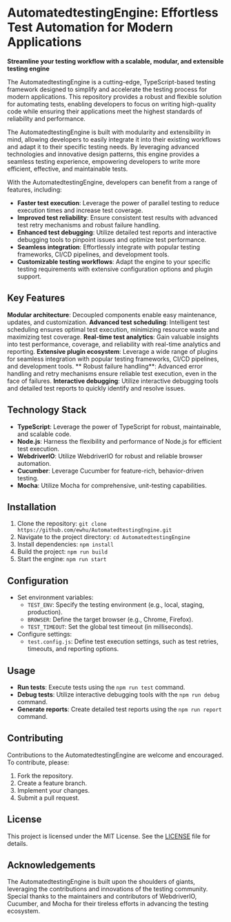 # AutomatedtestingEngine: Effortless Test Automation for Modern Applications
**Streamline your testing workflow with a scalable, modular, and extensible testing engine**

The AutomatedtestingEngine is a cutting-edge, TypeScript-based testing framework designed to simplify and accelerate the testing process for modern applications. This repository provides a robust and flexible solution for automating tests, enabling developers to focus on writing high-quality code while ensuring their applications meet the highest standards of reliability and performance.

The AutomatedtestingEngine is built with modularity and extensibility in mind, allowing developers to easily integrate it into their existing workflows and adapt it to their specific testing needs. By leveraging advanced technologies and innovative design patterns, this engine provides a seamless testing experience, empowering developers to write more efficient, effective, and maintainable tests.

With the AutomatedtestingEngine, developers can benefit from a range of features, including:

* **Faster test execution**: Leverage the power of parallel testing to reduce execution times and increase test coverage.
* **Improved test reliability**: Ensure consistent test results with advanced test retry mechanisms and robust failure handling.
* **Enhanced test debugging**: Utilize detailed test reports and interactive debugging tools to pinpoint issues and optimize test performance.
* **Seamless integration**: Effortlessly integrate with popular testing frameworks, CI/CD pipelines, and development tools.
* **Customizable testing workflows**: Adapt the engine to your specific testing requirements with extensive configuration options and plugin support.

## Key Features
 **Modular architecture**: Decoupled components enable easy maintenance, updates, and customization.
 **Advanced test scheduling**: Intelligent test scheduling ensures optimal test execution, minimizing resource waste and maximizing test coverage.
 **Real-time test analytics**: Gain valuable insights into test performance, coverage, and reliability with real-time analytics and reporting.
 **Extensive plugin ecosystem**: Leverage a wide range of plugins for seamless integration with popular testing frameworks, CI/CD pipelines, and development tools.
 ** Robust failure handling**: Advanced error handling and retry mechanisms ensure reliable test execution, even in the face of failures.
 **Interactive debugging**: Utilize interactive debugging tools and detailed test reports to quickly identify and resolve issues.

## Technology Stack
* **TypeScript**: Leverage the power of TypeScript for robust, maintainable, and scalable code.
* **Node.js**: Harness the flexibility and performance of Node.js for efficient test execution.
* **WebdriverIO**: Utilize WebdriverIO for robust and reliable browser automation.
* **Cucumber**: Leverage Cucumber for feature-rich, behavior-driven testing.
* **Mocha**: Utilize Mocha for comprehensive, unit-testing capabilities.

## Installation
1. Clone the repository: `git clone https://github.com/ewhu/AutomatedtestingEngine.git`
2. Navigate to the project directory: `cd AutomatedtestingEngine`
3. Install dependencies: `npm install`
4. Build the project: `npm run build`
5. Start the engine: `npm run start`

## Configuration
* Set environment variables:
	+ `TEST_ENV`: Specify the testing environment (e.g., local, staging, production).
	+ `BROWSER`: Define the target browser (e.g., Chrome, Firefox).
	+ `TEST_TIMEOUT`: Set the global test timeout (in milliseconds).
* Configure settings:
	+ `test.config.js`: Define test execution settings, such as test retries, timeouts, and reporting options.

## Usage
* **Run tests**: Execute tests using the `npm run test` command.
* **Debug tests**: Utilize interactive debugging tools with the `npm run debug` command.
* **Generate reports**: Create detailed test reports using the `npm run report` command.

## Contributing
Contributions to the AutomatedtestingEngine are welcome and encouraged. To contribute, please:
1. Fork the repository.
2. Create a feature branch.
3. Implement your changes.
4. Submit a pull request.

## License
This project is licensed under the MIT License. See the [LICENSE](https://github.com/ewhu/AutomatedtestingEngine/blob/main/LICENSE) file for details.

## Acknowledgements
The AutomatedtestingEngine is built upon the shoulders of giants, leveraging the contributions and innovations of the testing community. Special thanks to the maintainers and contributors of WebdriverIO, Cucumber, and Mocha for their tireless efforts in advancing the testing ecosystem.